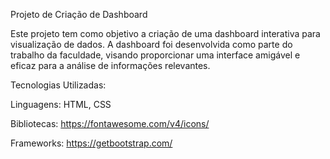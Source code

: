 Projeto de Criação de Dashboard

Este projeto tem como objetivo a criação de uma dashboard interativa para visualização de dados. A dashboard foi desenvolvida como parte do trabalho da faculdade, visando proporcionar uma interface amigável e eficaz para a análise de informações relevantes.

Tecnologias Utilizadas:

Linguagens: HTML, CSS

Bibliotecas:
https://fontawesome.com/v4/icons/

Frameworks:
https://getbootstrap.com/
